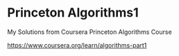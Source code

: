 # Princeton Algorithms1
My Solutions from Coursera Princeton Algorithms Course

https://www.coursera.org/learn/algorithms-part1
